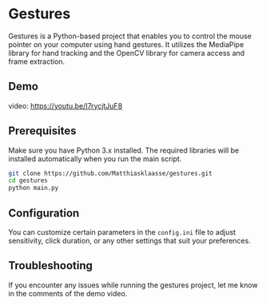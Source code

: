 # Gestures

Gestures is a Python-based project that enables you to control the mouse pointer on your computer using hand gestures. It utilizes the MediaPipe library for hand tracking and the OpenCV library for camera access and frame extraction.

## Demo

video: https://youtu.be/I7rycjtJuF8

## Prerequisites

Make sure you have Python 3.x installed. The required libraries will be installed automatically when you run the main script.

```bash
git clone https://github.com/Matthiasklaasse/gestures.git
cd gestures
python main.py
```
## Configuration

You can customize certain parameters in the `config.ini` file to adjust sensitivity, click duration, or any other settings that suit your preferences.

## Troubleshooting

If you encounter any issues while running the gestures project, let me know in the comments of the demo video.
